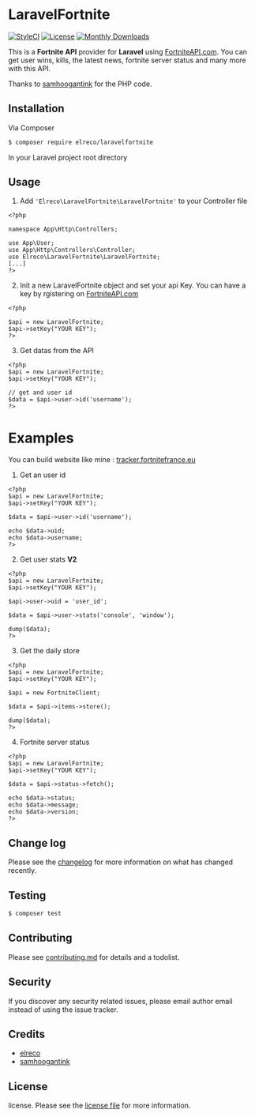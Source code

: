 # LaravelFortnite

[![StyleCI](https://github.styleci.io/repos/204002127/shield)](https://github.styleci.io/repos/204002127)
[![License](https://poser.pugx.org/elreco/laravelfortnite/license)](https://packagist.org/packages/elreco/laravelfortnite)
[![Monthly Downloads](https://poser.pugx.org/elreco/laravelfortnite/d/monthly)](https://packagist.org/packages/elreco/laravelfortnite)

This is a **Fortnite API** provider for **Laravel** using [FortniteAPI.com](https://fortniteapi.com). You can get user wins, kills, the latest news, fortnite server status and many more with this API.

Thanks to [samhoogantink](https://github.com/samhoogantink/Fortnite-API) for the PHP code.

## Installation

Via Composer

``` bash
$ composer require elreco/laravelfortnite
```

In your Laravel project root directory

## Usage

1) Add `'Elreco\LaravelFortnite\LaravelFortnite'` to your Controller file

```
<?php

namespace App\Http\Controllers;

use App\User;
use App\Http\Controllers\Controller;
use Elreco\LaravelFortnite\LaravelFortnite;
[...]
?>
```

2) Init a new LaravelFortnite object and set your api Key. You can have a key by rgistering on [FortniteAPI.com](https://fortniteapi.com)

```
<?php

$api = new LaravelFortnite;
$api->setKey("YOUR KEY");
?>
```

3) Get datas from the API

```
<?php
$api = new LaravelFortnite;
$api->setKey("YOUR KEY");

// get and user id
$data = $api->user->id('username');
?>
```
# Examples

You can build website like mine : [tracker.fortnitefrance.eu](https://tracker.fortnitefrance.eu)

1. Get an user id
```
<?php
$api = new LaravelFortnite;
$api->setKey("YOUR KEY");

$data = $api->user->id('username');

echo $data->uid;
echo $data->username;
?>
```

2. Get user stats **V2**
```
<?php
$api = new LaravelFortnite;
$api->setKey("YOUR KEY");

$api->user->uid = 'user_id';

$data = $api->user->stats('console', 'window');

dump($data);
?>
```

3. Get the daily store
```
<?php
$api = new LaravelFortnite;
$api->setKey("YOUR KEY");

$api = new FortniteClient;

$data = $api->items->store();

dump($data);
?>

```

4. Fortnite server status
```
<?php
$api = new LaravelFortnite;
$api->setKey("YOUR KEY");

$data = $api->status->fetch();

echo $data->status;
echo $data->message;
echo $data->version;
?>
```

## Change log

Please see the [changelog](changelog.md) for more information on what has changed recently.

## Testing

``` bash
$ composer test
```

## Contributing

Please see [contributing.md](contributing.md) for details and a todolist.

## Security

If you discover any security related issues, please email author email instead of using the issue tracker.

## Credits

- [elreco](https://github.com/elreco)
- [samhoogantink](https://github.com/samhoogantink)

## License

license. Please see the [license file](license.md) for more information.

[ico-version]: https://img.shields.io/packagist/v/elreco/laravelfortnite.svg?style=flat-square
[ico-downloads]: https://img.shields.io/packagist/dt/elreco/laravelfortnite.svg?style=flat-square
[ico-travis]: https://img.shields.io/travis/elreco/laravelfortnite/master.svg?style=flat-square
[ico-styleci]: https://styleci.io/repos/12345678/shield

[link-packagist]: https://packagist.org/packages/elreco/laravelfortnite
[link-downloads]: https://packagist.org/packages/elreco/laravelfortnite
[link-travis]: https://travis-ci.org/elreco/laravelfortnite
[link-styleci]: https://styleci.io/repos/12345678
[link-author]: https://github.com/elreco
[link-contributors]: ../../contributors
